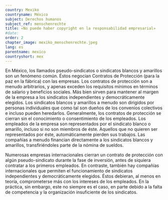 ```yaml
---
country: Mexiko
countryname: México
subject: Derechos humanos
subject_ref: menschenrechte
title: «No puede haber copyright en la responsabilidad empresarial»
#date:
order: 2
chapter_image: mexiko_menschenrechte.jpeg
lang: es
parentname: mexico
countryshort: mex
---
```

<div class="content" markdown="1">
En México, los llamados pseudo-sindicatos o sindicatos blancos y amarillos son un fenómeno común. Éstos negocian Contratos de Protección (para la paz en la fábrica) con las empresas. Los contratos de protección son a menudo arbitrarios, y apenas exceden los requisitos mínimos en términos de salario y beneficios sociales. Más bien sirven para mantener al margen de la empresa a los sindicatos independientes y democráticamente elegidos. Los sindicatos blancos y amarillos a menudo son dirigidos por personas individuales que como tal son dueños de los convenios colectivos e incluso pueden heredarlos. Generalmente, los contratos de protección se cierran sin el conocimiento o consentimiento de los empleados. Los empleados de la empresa son representados por el sindicato blanco o amarillo, incluso si no son miembros de éste. Aquellos que no quieren ser representados por éste, automáticamente pierden sus trabajos. Las compañías a menudo financian directamente a los sindicatos blancos y amarillos, transfiriéndoles parte de la nómina de sueldos.

Numerosas empresas internacionales cierran un contrato de protección con algún pseudo-sindicato durante la fase de inversión, antes de siquiera contratar a los primeros empleados. En contraste, también hay compañías internacionales que permiten el funcionamiento de sindicatos independientes y democráticamente elegidos. Éstos debieran, al menos en teoría, comprometerse más con los intereses de los empleados. En la práctica, sin embargo, este no siempre es el caso, en parte debido a la falta de competencia y la organización insuficiente de los sindicatos.
</div>
